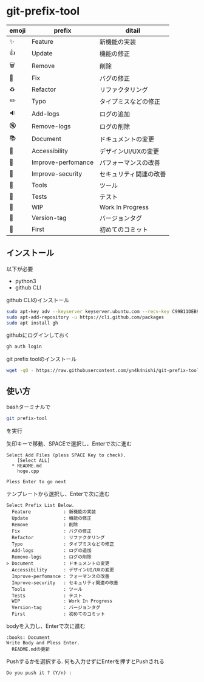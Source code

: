# git-prefix-tool

|emoji|prefix|ditail|
|---|---|---|
|:sparkles:       | Feature            | 新機能の実装|
|:+1:             | Update             | 機能の修正|
|:wastebasket:    | Remove             | 削除|
|:bug:            | Fix                | バグの修正|
|:recycle:        | Refactor           | リファクタリング|
|:pencil2:        | Typo               | タイプミスなどの修正|
|:sound:          | Add-logs           | ログの追加|
|:mute:           | Remove-logs        | ログの削除|
|:books:          | Document           | ドキュメントの変更|
|:art:            | Accessibility      | デザインUI/UXの変更|
|:horse:          | Improve-perfomance | パフォーマンスの改善|
|:cop:            | Improve-security   | セキュリティ関連の改善|
|:wrench:         | Tools              | ツール|
|:rotating_light: | Tests              | テスト|
|:construction:   | WIP                | Work In Progress|
|:bookmark:       | Version-tag        | バージョンタグ|
|:tada:           | First              | 初めてのコミット|


## インストール
以下が必要
- python3
- github CLI

github CLIのインストール
```bash
sudo apt-key adv --keyserver keyserver.ubuntu.com --recv-key C99B11DEB97541F0
sudo apt-add-repository -u https://cli.github.com/packages
sudo apt install gh
```

githubにログインしておく
```bash
gh auth login
```

git prefix toolのインストール
```bash
wget -qO - https://raw.githubusercontent.com/yn4k4nishi/git-prefix-tool/main/install.sh | bash
```

## 使い方
bashターミナルで
```bash
git prefix-tool
```
を実行

矢印キーで移動、SPACEで選択し、Enterで次に進む 
```
Select Add Files (pless SPACE Key to check).
    [Select ALL]
  * README.md
    hoge.cpp

Pless Enter to go next
```

テンプレートから選択し、Enterで次に進む
```
Select Prefix List Below.
  Feature            : 新機能の実装
  Update             : 機能の修正
  Remove             : 削除
  Fix                : バグの修正
  Refactor           : リファクタリング
  Typo               : タイプミスなどの修正
  Add-logs           : ログの追加
  Remove-logs        : ログの削除
> Document           : ドキュメントの変更
  Accessibility      : デザインUI/UXの変更
  Improve-perfomance : フォーマンスの改善
  Improve-security   : セキュリティ関連の改善
  Tools              : ツール
  Tests              : テスト
  WIP                : Work In Progress
  Version-tag        : バージョンタグ
  First              : 初めてのコミット
```

bodyを入力し、Enterで次に進む
```
:books: Document
Write Body and Pless Enter.
  README.mdの更新
```

Pushするかを選択する.
何も入力せずにEnterを押すとPushされる
```
Do you push it ? (Y/n) : 
```